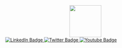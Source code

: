 <!---
- Hi, I’m @cnsair
- Proficient in PHP, JavaScript, SQL and the PHP-framework Laravel
- Digging it with Laravel 8
- Looking to collaborate here on GitHub or Slack
- Reach me on samsondestined@gmail.com and +2347033229178
- Worked on many personal and group projects ranging from management tools to ecommerce sites

cnsair/cnsair is a ✨ special ✨ repository because its `README.md` (this file) appears on your GitHub profile.
You can click the Preview link to take a look at your changes.
--->

<div id="header" align="center">
  <img src="https://https://media.giphy.com/media/3kPDmoWdBpQPNhCnUG/giphy.gif" width="100"/>
</div>

<div id="badges">
  <a href="linkedin.com/in/samson-chisom">
    <img src="https://img.shields.io/badge/LinkedIn-blue?style=for-the-badge&logo=linkedin&logoColor=white" alt="LinkedIn Badge"/>
  </a>
  <a href="twitter.com/cnsair">
    <img src="https://img.shields.io/badge/Twitter-blue?style=for-the-badge&logo=twitter&logoColor=white" alt="Twitter Badge"/>
  </a>
  <a href="facebook.com/samson.chisom/">
    <img src="https://img.shields.io/badge/facebook-blue?style=for-the-badge&logo=youtube&logoColor=white" alt="Youtube Badge"/>
  </a>
</div>
